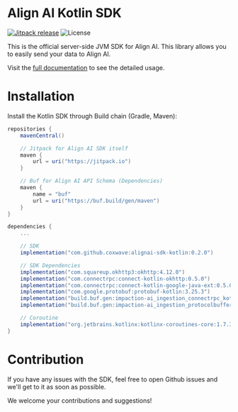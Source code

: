 # Align AI Kotlin SDK

[![Jitpack release](https://jitpack.io/v/coxwave/alignai-sdk-kotlin.svg)](https://jitpack.io/#coxwave/alignai-sdk-kotlin)
![License](https://img.shields.io/github/license/coxwave/alignai-sdk-kotlin)

This is the official server-side JVM SDK for Align AI. This library allows you to easily send your data to Align AI.

Visit the [full documentation](https://docs.tryalign.ai/kotlin-sdk.html) to see the detailed usage.

# Installation

Install the Kotlin SDK through Build chain (Gradle, Maven):

```gradle
repositories {
    mavenCentral()

    // Jitpack for Align AI SDK itself
    maven {
        url = uri("https://jitpack.io")
    }

    // Buf for Align AI API Schema (Dependencies)
    maven {
        name = "buf"
        url = uri("https://buf.build/gen/maven")
    }
}

dependencies {
    ...

    // SDK
    implementation("com.github.coxwave:alignai-sdk-kotlin:0.2.0")

    // SDK Dependencies
    implementation("com.squareup.okhttp3:okhttp:4.12.0")
    implementation("com.connectrpc:connect-kotlin-okhttp:0.5.0")
    implementation("com.connectrpc:connect-kotlin-google-java-ext:0.5.0")
    implementation("com.google.protobuf:protobuf-kotlin:3.25.3")
    implementation("build.buf.gen:impaction-ai_ingestion_connectrpc_kotlin:0.5.0.1.20240304081353.ab10776f8380")
    implementation("build.buf.gen:impaction-ai_ingestion_protocolbuffers_kotlin:25.3.0.1.20240304081353.ab10776f8380")

    // Coroutine
    implementation("org.jetbrains.kotlinx:kotlinx-coroutines-core:1.7.3")
}
```

# Contribution

If you have any issues with the SDK, feel free to open Github issues and we'll get to it as soon as possible.

We welcome your contributions and suggestions!